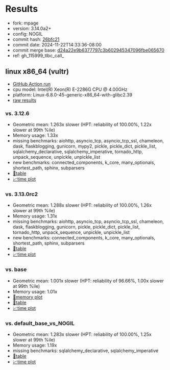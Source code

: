 # Results

- fork: mpage
- version: 3.14.0a2+
- config: NOGIL
- commit hash: [26bfc21](https://github.com/mpage/cpython/commit/26bfc21)
- commit date: 2024-11-22T14:33:36-08:00
- commit merge base: [d24a22e9b6377797c3b602945347096fbe065670](https://github.com/mpage/cpython/commit/d24a22e9b6377797c3b602945347096fbe065670)
- ref: gh_115999_tlbc_call_

## linux x86_64 (vultr)

- [GitHub Action run](https://github.com/facebookexperimental/free-threading-benchmarking/actions/runs/11981215498)
- cpu model: Intel(R) Xeon(R) E-2286G CPU @ 4.00GHz
- platform: Linux-6.8.0-45-generic-x86_64-with-glibc2.39
- [raw results](bm-20241122-vultr-x86_64-mpage-gh_115999_tlbc_call_-3.14.0a2%2B-26bfc21.json)

### vs. 3.12.6

- Geometric mean: 1.263x slower (HPT: reliability of 100.00%, 1.22x slower at 99th %ile)
- Memory usage: 1.33x
- missing benchmarks: aiohttp, asyncio_tcp, asyncio_tcp_ssl, chameleon, dask, flaskblogging, gunicorn, mypy2, pickle, pickle_dict, pickle_list, sqlalchemy_declarative, sqlalchemy_imperative, tornado_http, unpack_sequence, unpickle, unpickle_list
- new benchmarks: connected_components, k_core, many_optionals, shortest_path, sphinx, subparsers
- [📄table](bm-20241122-vultr-x86_64-mpage-gh_115999_tlbc_call_-3.14.0a2%2B-26bfc21-vs-3.12.6.md)
- [📈time plot](bm-20241122-vultr-x86_64-mpage-gh_115999_tlbc_call_-3.14.0a2%2B-26bfc21-vs-3.12.6.svg)

### vs. 3.13.0rc2

- Geometric mean: 1.288x slower (HPT: reliability of 100.00%, 1.26x slower at 99th %ile)
- Memory usage: 1.31x
- missing benchmarks: aiohttp, asyncio_tcp, asyncio_tcp_ssl, chameleon, dask, flaskblogging, gunicorn, pickle, pickle_dict, pickle_list, tornado_http, unpack_sequence, unpickle, unpickle_list
- new benchmarks: connected_components, k_core, many_optionals, shortest_path, sphinx, subparsers
- [📄table](bm-20241122-vultr-x86_64-mpage-gh_115999_tlbc_call_-3.14.0a2%2B-26bfc21-vs-3.13.0rc2.md)
- [📈time plot](bm-20241122-vultr-x86_64-mpage-gh_115999_tlbc_call_-3.14.0a2%2B-26bfc21-vs-3.13.0rc2.svg)

### vs. base

- Geometric mean: 1.001x slower (HPT: reliability of 96.66%, 1.00x slower at 99th %ile)
- Memory usage: 1.01x
- [🧠memory plot](bm-20241122-vultr-x86_64-mpage-gh_115999_tlbc_call_-3.14.0a2%2B-26bfc21-vs-base-mem.svg)
- [📄table](bm-20241122-vultr-x86_64-mpage-gh_115999_tlbc_call_-3.14.0a2%2B-26bfc21-vs-base.md)
- [📈time plot](bm-20241122-vultr-x86_64-mpage-gh_115999_tlbc_call_-3.14.0a2%2B-26bfc21-vs-base.svg)

### vs. default_base_vs_NOGIL

- Geometric mean: 1.283x slower (HPT: reliability of 100.00%, 1.25x slower at 99th %ile)
- Memory usage: 1.19x
- missing benchmarks: sqlalchemy_declarative, sqlalchemy_imperative
- [📄table](bm-20241122-vultr-x86_64-mpage-gh_115999_tlbc_call_-3.14.0a2%2B-26bfc21-vs-default_base_vs_NOGIL.md)
- [📈time plot](bm-20241122-vultr-x86_64-mpage-gh_115999_tlbc_call_-3.14.0a2%2B-26bfc21-vs-default_base_vs_NOGIL.svg)

